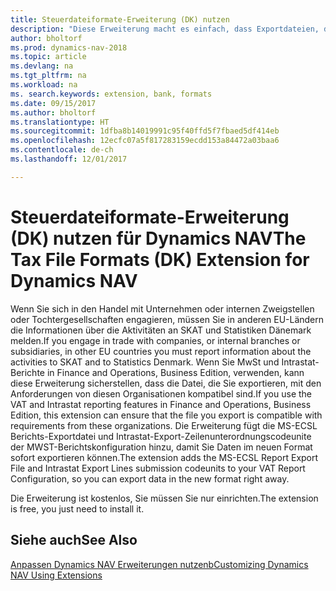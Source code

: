 ```yaml
---
title: Steuerdateiformate-Erweiterung (DK) nutzen
description: "Diese Erweiterung macht es einfach, dass Exportdateien, die vorformatiert sind, den Bankbedingungen für elektronische Posten erfüllen."
author: bholtorf
ms.prod: dynamics-nav-2018
ms.topic: article
ms.devlang: na
ms.tgt_pltfrm: na
ms.workload: na
ms. search.keywords: extension, bank, formats
ms.date: 09/15/2017
ms.author: bholtorf
ms.translationtype: HT
ms.sourcegitcommit: 1dfba8b14019991c95f40ffd5f7fbaed5df414eb
ms.openlocfilehash: 12ecfc07a5f817283159ecdd153a84472a03baa6
ms.contentlocale: de-ch
ms.lasthandoff: 12/01/2017

---
```


# <a name="the-tax-file-formats-dk-extension-for-dynamics-nav"></a><span data-ttu-id="c29d7-103">Steuerdateiformate-Erweiterung (DK) nutzen für Dynamics NAV</span><span class="sxs-lookup"><span data-stu-id="c29d7-103">The Tax File Formats (DK) Extension for Dynamics NAV</span></span>
<span data-ttu-id="c29d7-104">Wenn Sie sich in den Handel mit Unternehmen oder internen Zweigstellen oder Tochtergesellschaften engagieren, müssen Sie in anderen EU-Ländern die Informationen über die Aktivitäten an SKAT und Statistiken Dänemark melden.</span><span class="sxs-lookup"><span data-stu-id="c29d7-104">If you engage in trade with companies, or internal branches or subsidiaries, in other EU countries you must report information about the activities to SKAT and to Statistics Denmark.</span></span> <span data-ttu-id="c29d7-105">Wenn Sie MwSt und Intrastat-Berichte in Finance and Operations, Business Edition, verwenden, kann diese Erweiterung sicherstellen, dass die Datei, die Sie exportieren, mit den Anforderungen von diesen Organisationen kompatibel sind.</span><span class="sxs-lookup"><span data-stu-id="c29d7-105">If you use the VAT and Intrastat reporting features in Finance and Operations, Business Edition, this extension can ensure that the file you export is compatible with requirements from these organizations.</span></span> <span data-ttu-id="c29d7-106">Die Erweiterung fügt die MS-ECSL Berichts-Exportdatei und Intrastat-Export-Zeilenunterordnungscodeunite der MWST-Berichtskonfiguration hinzu, damit Sie Daten im neuen Format sofort exportieren können.</span><span class="sxs-lookup"><span data-stu-id="c29d7-106">The extension adds the MS-ECSL Report Export File and Intrastat Export Lines submission codeunits to your VAT Report Configuration, so you can export data in the new format right away.</span></span>

<span data-ttu-id="c29d7-107">Die Erweiterung ist kostenlos, Sie müssen Sie nur einrichten.</span><span class="sxs-lookup"><span data-stu-id="c29d7-107">The extension is free, you just need to install it.</span></span> 

## <a name="see-also"></a><span data-ttu-id="c29d7-108">Siehe auch</span><span class="sxs-lookup"><span data-stu-id="c29d7-108">See Also</span></span>
[<span data-ttu-id="c29d7-109">Anpassen Dynamics NAV Erweiterungen nutzenb</span><span class="sxs-lookup"><span data-stu-id="c29d7-109">Customizing Dynamics NAV Using Extensions</span></span>](ui-extensions.md)
